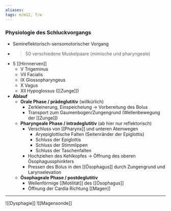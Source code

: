 ```yaml
---
aliases: 
tags: m/m12, f/⚙️
---
```

### Physiologie des Schluckvorgangs
- Semireflektorisch-sensomotorischer Vorgang
- >50 verschiedene Muskelpaare (mimische und pharyngeale)
- 5 [[Hirnnerven]]
    - V Trigeminus
    - VII Facialis
    - IX Glossopharyngeus
    - X Vagus
    - XII Hypoglossus ([[Zunge]])
- **Ablauf**
    - **Orale Phase / prädeglutitiv** (willkürlich)
        - Zerkleinerung, Einspeichelung → Vorbereitung des Bolus
        - Transport zum Gaumenbogen/Zungengrund (Wellenbewegung der [[Zunge]])
    - **Pharyngeale Phase / intradeglutitiv** (ab hier nur reflektorisch)
        - Verschluss von [[Pharynx]] und unteren Atemwegen
            - Aryepiglottische Falten (Seitenränder der Epiglottis)
            - Schluss der Epiglottis
            - Schluss der Stimmlippen
            - Schluss der Taschenfalten
        - Hochziehen des Kehlkopfes → Öffnung des oberen Ösophagussphinkters
        - Pressen des Bolus in den [[Ösophagus]] durch Zungengrund und Larynxelevation
    - **Ösophageale Phase / postdeglutitiv**
        - Wellenförmige [[Motilität]] des [[Ösophagus]]
        - Öffnung der Cardia Richtung [[Magen]]

---
![[Dysphagie]]
![[Magensonde]]